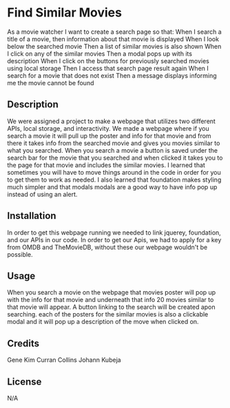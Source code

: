 # Find Similar Movies

As a movie watcher I want to create a search page so that:
When I search a title of a movie, then information about that movie is displayed
When I look below the searched movie
Then a list of similar movies is also shown
When I click on any of the similar movies
Then a modal pops up with its description
When I click on the buttons for previously searched movies using local storage
Then I access that search page result again
When I search for a movie that does not exist
Then a message displays informing me the movie cannot be found

## Description

We were assigned a project to make a webpage that utilizes two different APIs, local storage, and interactivity.
We made a webpage where if you search a movie it will pull up the poster and info for that movie and from there it takes info from the searched movie and gives you movies similar to what you searched. When you search a movie a button is saved under the search bar for the movie that you searched and when clicked it takes you to the page for that movie and includes the similar movies. I learned that sometimes you will have to move things around in the code in order for you to get them to work as needed. I also learned that foundation makes styling much simpler and that modals modals are a good way to have info pop up instead of using an alert.

## Installation

In order to get this webpage running we needed to link jquerey, foundation, and our APIs in our code. In order to get our Apis, we had to apply for a key from OMDB and TheMovieDB, without these our webpage wouldn't be possible.

## Usage

When you search a movie on the webpage that movies poster will pop up with the info for that movie and underneath that info 20 movies similar to that movie will appear. A button linking to the search will be created apon searching. each of the posters for the similar movies is also a clickable modal and it will pop up a description of the move when clicked on.

## Credits

Gene Kim
Curran Collins
Johann Kubeja

## License

N/A
